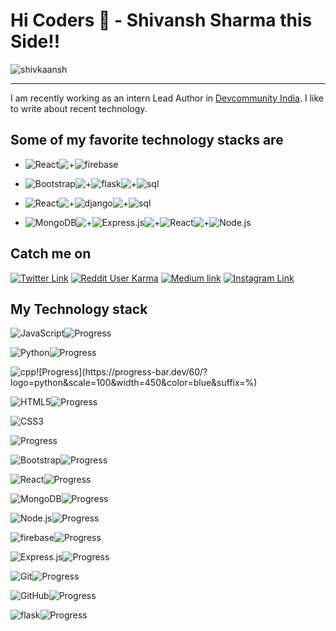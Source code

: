 # Hi Coders 👋 - Shivansh Sharma this Side!!


<img align="center" alt="shivkaansh" src="https://github-readme-stats.vercel.app/api?username=shivkaansh&show_icons=true&theme=dracula&hide_border=true&" />

---

I am recently working as an intern Lead Author in [Devcommunity India](https://devcommunity.in/author/shivanshsharma/). I like to write about recent technology.

## Some of my favorite technology stacks are

* ![React](https://img.shields.io/badge/-React-blue?style=for-the-badge&logo=react&logoColor=white)![+](https://img.shields.io/badge/-%2B-white?color=white&style=for-the-badge)![firebase](https://img.shields.io/badge/-Firebase-F6820D?style=for-the-badge&logo=firebase&logoColor=white)

* ![Bootstrap](https://img.shields.io/badge/-Bootstrap-563D7C?style=for-the-badge&logo=bootstrap)![+](https://img.shields.io/badge/-%2B-white?color=white&style=for-the-badge)![flask](https://img.shields.io/badge/-Flask-black?style=for-the-badge&logo=flask&logoColor=white)![+](https://img.shields.io/badge/-%2B-white?color=white&style=for-the-badge)![sql](https://img.shields.io/badge/-SQL-13aa52?style=for-the-badge&logo=sql&logoColor=white)

* ![React](https://img.shields.io/badge/-React-blue?style=for-the-badge&logo=react&logoColor=white)![+](https://img.shields.io/badge/-%2B-white?color=white&style=for-the-badge)![django](https://img.shields.io/badge/-Django-13aa52?style=for-the-badge&logo=django&logoColor=white)![+](https://img.shields.io/badge/-%2B-white?color=white&style=for-the-badge)![sql](https://img.shields.io/badge/-SQL-13aa52?style=for-the-badge&logo=sql&logoColor=white)

* ![MongoDB](https://img.shields.io/badge/-MongoDB-13aa52?style=for-the-badge&logo=mongodb&logoColor=white)![+](https://img.shields.io/badge/-%2B-white?color=white&style=for-the-badge)![Express.js](https://img.shields.io/badge/express.js%20-%23404d59.svg?&style=for-the-badge)![+](https://img.shields.io/badge/-%2B-white?color=white&style=for-the-badge)![React](https://img.shields.io/badge/-React-blue?style=for-the-badge&logo=react&logoColor=white)![+](https://img.shields.io/badge/-%2B-white?color=white&style=for-the-badge)![Node.js](https://img.shields.io/badge/-Nodejs-43853d?style=for-the-badge&logo=Node.js&logoColor=white)

<!-- * ![MongoDB](https://img.shields.io/badge/-MongoDB-13aa52?style=for-the-badge&logo=mongodb&logoColor=white) + ![Express.js](https://img.shields.io/badge/express.js%20-%23404d59.svg?&style=for-the-badge) + ![Angular](https://img.shields.io/badge/-angular-red?style=for-the-badge&logo=Angular&logoColor=white) + ![Node.js](https://img.shields.io/badge/-Nodejs-43853d?style=for-the-badge&logo=Node.js&logoColor=white) -->


## Catch me on

[![Twitter Link](https://img.shields.io/twitter/follow/shiv_ka_ansh13?color=1DA1F2&label=%40shiv_ka_ansh13&logo=Twitter&style=flat)](https://twitter.com/shiv_ka_ansh13)
[![Reddit User Karma](https://img.shields.io/reddit/user-karma/combined/Shiv_ka_ansh_13?color=orange&label=shiv_ka_ansh13&style=flat&logo=reddit)](https://www.reddit.com/user/Shiv_ka_ansh_13)
[![Medium link](https://img.shields.io/badge/@shiv_ka_ansh-black.svg?&style=flat&logo=medium&logoColor=white)](https://medium.com/@shiv_ka_ansh)
[![Instagram Link](https://img.shields.io/badge/tech_tackles%20-%23E4405F.svg?&style=flat&logo=Instagram&logoColor=white)](https://www.instagram.com/tech_tackles/)


## My Technology stack

![JavaScript](https://img.shields.io/badge/-JavaScript-yellow?style=flat-square&logo=javascript&logoColor=white)![Progress](https://progress-bar.dev/70/?logo=python&scale=100&width=450&color=blue&suffix=%)


![Python](https://img.shields.io/badge/-Python-blue?style=flat-square&logo=python&logoColor=white)![Progress](https://progress-bar.dev/95/?logo=python&scale=100&width=450&color=blue&suffix=%)


![cpp](https://img.shields.io/badge/C++-%230175C2.svg?&style=flat-square&logo=cplusplus&logoColor=white")![Progress](https://progress-bar.dev/60/?logo=python&scale=100&width=450&color=blue&suffix=%)


![HTML5](https://img.shields.io/badge/-HTML5-E34F26?style=flat-square&logo=html5&logoColor=white)![Progress](https://progress-bar.dev/95/?logo=python&scale=100&width=450&color=blue&suffix=%)


![CSS3](https://img.shields.io/badge/-CSS3-1572B6?style=flat-square&logo=css3)

![Progress](https://progress-bar.dev/90/?logo=python&scale=100&width=450&color=blue&suffix=%)


![Bootstrap](https://img.shields.io/badge/-Bootstrap-563D7C?style=flat-square&logo=bootstrap)![Progress](https://progress-bar.dev/95/?logo=python&scale=100&width=450&color=blue&suffix=%)


![React](https://img.shields.io/badge/-React-61dbfb?style=flat-square&logo=React&logoColor=black)![Progress](https://progress-bar.dev/80/?logo=python&scale=100&width=450&color=blue&suffix=%)


<!-- ![Angular](https://img.shields.io/badge/-Angular-red?style=flat-square&logo=angular&logoColor=white)![Progress](https://progress-bar.dev/40/?logo=python&scale=100&width=450&color=blue&suffix=%) -->


<!-- ![npm](https://img.shields.io/badge/-NPM-CB3837?style=flat-square&logo=npm&logoColor=white)![Progress](https://progress-bar.dev/70/?logo=python&scale=100&width=450&color=blue&suffix=%) -->


![MongoDB](https://img.shields.io/badge/-MongoDB-13aa52?style=flat-square&logo=mongodb&logoColor=white)![Progress](https://progress-bar.dev/50/?logo=python&scale=100&width=450&color=blue&suffix=%)


![Node.js](https://img.shields.io/badge/-Nodejs-43853d?style=flat-square&logo=Node.js&logoColor=white)![Progress](https://progress-bar.dev/60/?logo=python&scale=100&width=450&color=blue&suffix=%)


![firebase](https://img.shields.io/badge/-Firebase-F6820D?style=flat-square&logo=firebase&logoColor=white)![Progress](https://progress-bar.dev/65/?logo=python&scale=100&width=450&color=blue&suffix=%)


![Express.js](https://img.shields.io/badge/express.js%20-%23404d59.svg?&style=flat-square)![Progress](https://progress-bar.dev/50/?logo=python&scale=100&width=450&color=blue&suffix=%)


![Git](https://img.shields.io/badge/-Git-orange?style=flat-square&logo=git&logoColor=white)![Progress](https://progress-bar.dev/90/?logo=python&scale=100&width=450&color=blue&suffix=%)


![GitHub](https://img.shields.io/badge/-GitHub-181717?style=flat-square&logo=github&logoColor=white)![Progress](https://progress-bar.dev/80/?logo=python&scale=100&width=450&color=blue&suffix=%)

<!-- 
![django](https://img.shields.io/badge/-Django-13aa52?style=flat-square&logo=django&logoColor=white)![Progress](https://progress-bar.dev/70/?logo=python&scale=100&width=450&color=blue&suffix=%) -->


![flask](https://img.shields.io/badge/-Flask-white?style=flat-square&logo=flask&logoColor=black)![Progress](https://progress-bar.dev/80/?logo=python&scale=100&width=450&color=blue&suffix=%)

<!-- 
![tensorflow](https://img.shields.io/badge/-Tensorflow-orange?style=flat-square&logo=tensorflow&logoColor=white)![Progress](https://progress-bar.dev/70/?logo=python&scale=100&width=450&color=blue&suffix=%) -->


<!-- ![Dart](https://img.shields.io/badge/dart-%230175C2.svg?&style=flat-square&logo=dart&logoColor=white")
![Flutter](https://img.shields.io/badge/Flutter%20-%2302569B.svg?&style=flat-square&logo=Flutter&logoColor=white) -->


<!-- <img src="https://hitcounter.pythonanywhere.com/count/tag.svg?url=https%3A%2F%2Fgithub.com%2shivkaansh%2shivkaansh" alt="Hits"> -->


<!-- <img src="https://github-readme-stats.vercel.app/api/top-langs/?username=shivkaansh&layout=compact&hide=html" /> -->


<!--
**shivkaansh/shivkaansh** is a ✨ _special_ ✨ repository because its `README.md` (this file) appears on your GitHub profile.

Here are some ideas to get you started:

- 🔭 I’m currently working on ...
- 🌱 I’m currently learning ...
- 👯 I’m looking to collaborate on ...
- 🤔 I’m looking for help with ...
- 💬 Ask me about ...
- 📫 How to reach me: ...
- 😄 Pronouns: ...
- ⚡ Fun fact: ...
-->
